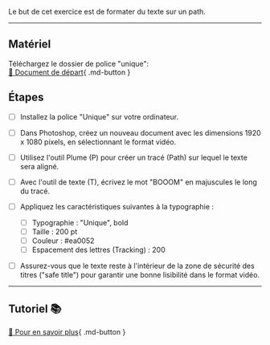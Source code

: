 <style>.md-footer{display:none;}</style>
<style>.md-Headher{display:none;}</style>
Le but de cet exercice est de formater du texte sur un path.
***  

## Matériel
Téléchargez le dossier de police "unique":      
[📁 Document de départ](https://cmontmorency365-my.sharepoint.com/:f:/g/personal/flpilote_cmontmorency_qc_ca/EjI_vOcd3nNJoxX-YMvtzr0BvAJGrpnArev0RWH74MjVwQ?e=veL2bB){ .md-button }   <br>



## Étapes

- [ ] Installez la police "Unique" sur votre ordinateur.
- [ ] Dans Photoshop, créez un nouveau document avec les dimensions 1920 x 1080 pixels, en sélectionnant le format vidéo.
- [ ] Utilisez l'outil Plume (P) pour créer un tracé (Path) sur lequel le texte sera aligné.
- [ ] Avec l'outil de texte (T), écrivez le mot "BOOOM" en majuscules le long du tracé.
- [ ] Appliquez les caractéristiques suivantes à la typographie :
  - [ ] Typographie : "Unique", bold
  - [ ] Taille : 200 pt
  - [ ] Couleur : #ea0052
  - [ ] Espacement des lettres (Tracking) : 200
- [ ] Assurez-vous que le texte reste à l'intérieur de la zone de sécurité des titres ("safe title") pour garantir une bonne lisibilité dans le format vidéo.


***  
## Tutoriel 📚
[📖 Pour en savoir plus](https://cmontmorency365-my.sharepoint.com/:v:/g/personal/flpilote_cmontmorency_qc_ca/EZPWW1J0wQBIsHyKJMhDY7wBbyCRmuQ_JYAJMfgcek0qFQ?nav=eyJyZWZlcnJhbEluZm8iOnsicmVmZXJyYWxBcHAiOiJPbmVEcml2ZUZvckJ1c2luZXNzIiwicmVmZXJyYWxBcHBQbGF0Zm9ybSI6IldlYiIsInJlZmVycmFsTW9kZSI6InZpZXciLCJyZWZlcnJhbFZpZXciOiJNeUZpbGVzTGlua0NvcHkifX0&e=cxDIwl){ .md-button }   <br>







